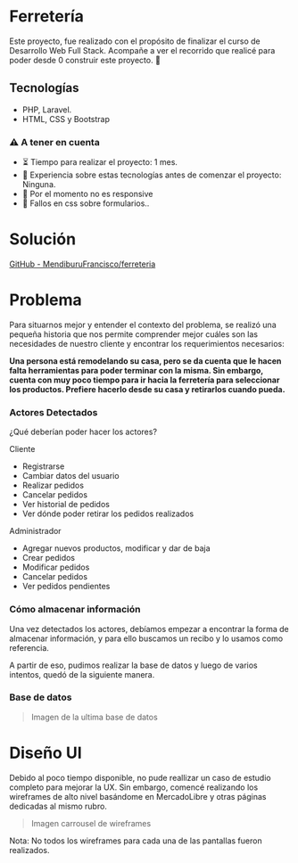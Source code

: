 # Ferretería

Este proyecto, fue realizado con el propósito de finalizar el curso de Desarrollo Web Full Stack.  Acompañe a ver el recorrido que realicé para poder desde 0 construir este proyecto. 💫

## Tecnologías

- PHP, Laravel.
- HTML, CSS y Bootstrap

### ⚠️ A tener en cuenta

- ⏳ Tiempo para realizar el proyecto: 1 mes.
- 🧾 Experiencia sobre estas tecnologías antes de comenzar el proyecto: Ninguna.
- 📵 Por el momento no es responsive
- 💈  Fallos en css sobre formularios..

# Solución 
[GitHub - MendiburuFrancisco/ferreteria](https://github.com/MendiburuFrancisco/ferreteria)

# Problema

Para situarnos mejor y entender el contexto del problema, se realizó una pequeña historia que nos permite comprender mejor cuáles son las necesidades de nuestro cliente y encontrar los requerimientos necesarios:

**Una persona está remodelando su casa, pero se da cuenta que le hacen falta herramientas para poder terminar con la misma. Sin embargo, cuenta con muy poco tiempo para ir hacia la ferretería para seleccionar los productos. Prefiere hacerlo desde su casa y retirarlos cuando pueda.** 

### Actores Detectados

¿Qué deberían poder hacer los actores?

Cliente

- Registrarse
- Cambiar datos del usuario
- Realizar pedidos
- Cancelar pedidos
- Ver historial de pedidos
- Ver dónde poder retirar los pedidos realizados

Administrador

- Agregar nuevos productos, modificar y dar de baja
- Crear pedidos
- Modificar pedidos
- Cancelar pedidos
- Ver pedidos pendientes

### Cómo almacenar información

Una vez detectados los actores, debíamos empezar a encontrar la forma de almacenar información, y para ello buscamos un recibo y lo usamos como referencia. 

 
A partir de eso, pudimos realizar la base de datos y luego de varios intentos, quedó de la siguiente manera. 

### Base de datos

> Imagen de la ultima base de datos 

# Diseño UI

Debido al poco tiempo disponible, no pude reallizar un caso de estudio completo para mejorar la UX.  Sin embargo, comencé realizando los wireframes de alto nivel basándome en MercadoLibre y otras páginas dedicadas al mismo rubro.

> Imagen carrousel de wireframes

Nota: No todos los wireframes para cada una de las pantallas fueron realizados.      